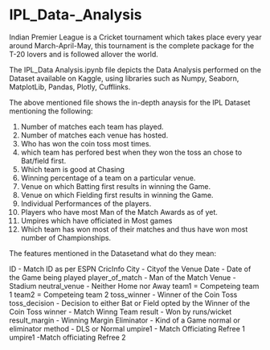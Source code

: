 # IPL_Data-_Analysis

Indian Premier League is a Cricket tournament which takes place every year around March-April-May, 
this tournament is the complete package for the T-20 lovers and is followed allover the world.

The IPL_Data Analysis.ipynb file depicts the Data Analysis performed on the Dataset available on Kaggle,
using libraries such as Numpy, Seaborn, MatplotLib, Pandas, Plotly, Cufflinks.

The above mentioned file shows the in-depth anaysis for the IPL Dataset mentioning the following:
1. Number of matches each team has played.
2. Number of matches each venue has hosted.
3. Who has won the coin toss most times.
4. which team has perfored best when they won the toss an chose to Bat/field first.
5. Which team is good at Chasing
6. Winning percentage of a team on a particular venue.
7. Venue on which Batting first results in winning the Game.
8. Venue on which Fielding first results in winning the Game.
9. Individual Performances of the players.
10. Players who have most Man of the Match Awards as of yet.
11. Umpires which have officiated in Most games
12. Which team has won most of their matches and thus have won most number of Championships.

The features mentioned in the Datasetand what do they mean:

ID - Match ID as per ESPN CricInfo
City - Cityof the Venue
Date - Date of the Game being played
player_of_match - Man of the Match
Venue - Stadium
neutral_venue - Neither Home nor Away
team1 = Competeing team 1
team2 = Competeing team 2
toss_winner - Winner of the Coin Toss
toss_decision - Decision to either Bat or Field opted by the Winner of the Coin Toss
winner - Match Winng Team
result - Won by runs/wicket
result_margin - Winning Margin
Eliminator - Kind of a Game normal or eliminator
method - DLS or Normal 
umpire1 - Match Officiating Refree 1
umpire1 -Match officiating Refree 2
